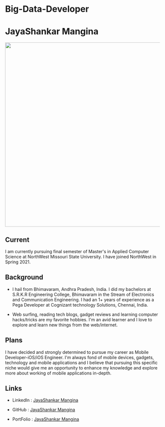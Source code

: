 # Big-Data-Developer

# JayaShankar Mangina

<img src="https://github.com/jyshnkr/big-data-developer/blob/main/img/Linkedin.jpg" class="center" width="600" height="600">

## Current
I am currently pursuing final semester of Master's in Applied Computer Science at NorthWest Missouri State University. I have joined NorthWest in Spring 2021.

## Background
- I hail from Bhimavaram, Andhra Pradesh, India. I did my bachelors at S.R.K.R Engineering College, Bhimavaram in the Stream of Electronics and Communication Engineering. I had an 1+ years of experience as a Pega Developer at Cognizant technology Solutions, Chennai, India. 

- Web surfing, reading tech blogs, gadget reviews and learning computer hacks/tricks are my favorite hobbies. I'm an avid learner and I love to explore and learn new things from the web/internet.

## Plans
I have decided and strongly determined to pursue my career as Mobile Developer-iOS/iOS Engineer. I'm always fond of mobile devices, gadgets, technology and mobile applications and I believe that pursuing this specific niche would give me an opportunity to enhance my knowledge and explore more about working of mobile applications in-depth.

## Links
- LinkedIn : [JayaShankar Mangina](https://www.linkedin.com/in/jayashankarmangina/)

- GitHub : [JayaShankar Mangina](https://github.com/jyshnkr)

- PortFolio : [JayaShankar Mangina](https://jyshnkr.github.io) 

